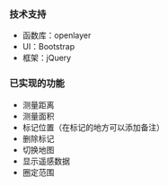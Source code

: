 ###  技术支持
* 函数库：openlayer
* UI：Bootstrap
* 框架：jQuery


###  已实现的功能
* 测量距离
* 测量面积
* 标记位置（在标记的地方可以添加备注）
* 删除标记
* 切换地图
* 显示遥感数据
* 圈定范围
